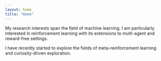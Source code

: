 ```yaml
---
layout: home
title: "Home"
---
```


My research interests span the field of machine learning. I am particularly interested in reinforcement learning with its extensions to multi-agent and reward-free settings.

I have recently started to explore the fields of meta-reinforcement learning and curiosity-driven exploration.
